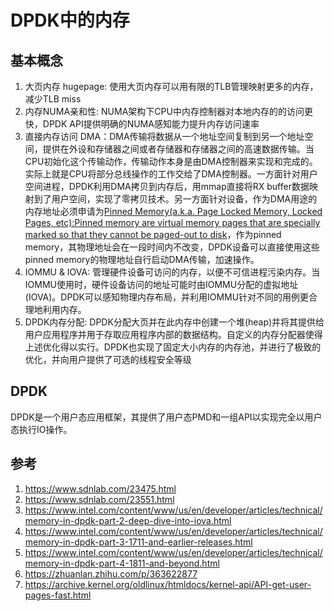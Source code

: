 # DPDK中的内存
## 基本概念
1. 大页内存 hugepage: 使用大页内存可以用有限的TLB管理映射更多的内存，减少TLB miss
2. 内存NUMA亲和性: NUMA架构下CPU中内存控制器对本地内存的的访问更快，DPDK API提供明确的NUMA感知能力提升内存访问速率
3. 直接内存访问 DMA：DMA传输将数据从一个地址空间复制到另一个地址空间，提供在外设和存储器之间或者存储器和存储器之间的高速数据传输。当CPU初始化这个传输动作，传输动作本身是由DMA控制器来实现和完成的。实际上就是CPU将部分总线操作的工作交给了DMA控制器。一方面针对用户空间进程，DPDK利用DMA拷贝到内存后，用mmap直接将RX buffer数据映射到了用户空间，实现了零拷贝技术。另一方面针对设备，作为DMA用途的内存地址必须申请为[Pinned Memory(a.k.a. Page Locked Memory, Locked Pages, etc):Pinned memory are virtual memory pages that are specially marked so that they cannot be paged-out to disk](https://archive.kernel.org/oldlinux/htmldocs/kernel-api/API-get-user-pages-fast.html)，作为pinned memory，其物理地址会在一段时间内不改变，DPDK设备可以直接使用这些pinned memory的物理地址自行启动DMA传输，加速操作。
4. IOMMU & IOVA: 管理硬件设备可访问的内存，以便不可信进程污染内存。当IOMMU使用时，硬件设备访问的地址可能时由IOMMU分配的虚拟地址(IOVA)。DPDK可以感知物理内存布局，并利用IOMMU针对不同的用例更合理地利用内存。
5. DPDK内存分配: DPDK分配大页并在此内存中创建一个堆(heap)并将其提供给用户应用程序并用于存取应用程序内部的数据结构。自定义的内存分配器使得上述优化得以实行。DPDK也实现了固定大小内存的内存池，并进行了极致的优化，并向用户提供了可选的线程安全等级
## DPDK
DPDK是一个用户态应用框架，其提供了用户态PMD和一组API以实现完全以用户态执行IO操作。

## 参考
1. https://www.sdnlab.com/23475.html
2. https://www.sdnlab.com/23551.html
3. https://www.intel.com/content/www/us/en/developer/articles/technical/memory-in-dpdk-part-2-deep-dive-into-iova.html
4. https://www.intel.com/content/www/us/en/developer/articles/technical/memory-in-dpdk-part-3-1711-and-earlier-releases.html
5. https://www.intel.com/content/www/us/en/developer/articles/technical/memory-in-dpdk-part-4-1811-and-beyond.html
6. https://zhuanlan.zhihu.com/p/363622877
7. https://archive.kernel.org/oldlinux/htmldocs/kernel-api/API-get-user-pages-fast.html